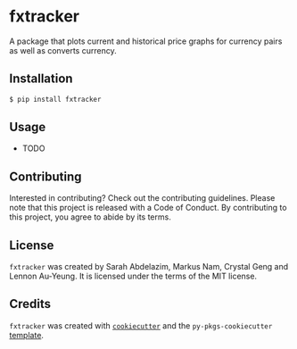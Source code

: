# fxtracker

A package that plots current and historical price graphs for currency pairs as well as converts currency.

## Installation

```bash
$ pip install fxtracker
```

## Usage

- TODO

## Contributing

Interested in contributing? Check out the contributing guidelines. Please note that this project is released with a Code of Conduct. By contributing to this project, you agree to abide by its terms.

## License

`fxtracker` was created by Sarah Abdelazim, Markus Nam, Crystal Geng and Lennon Au-Yeung. It is licensed under the terms of the MIT license.

## Credits

`fxtracker` was created with [`cookiecutter`](https://cookiecutter.readthedocs.io/en/latest/) and the `py-pkgs-cookiecutter` [template](https://github.com/py-pkgs/py-pkgs-cookiecutter).
